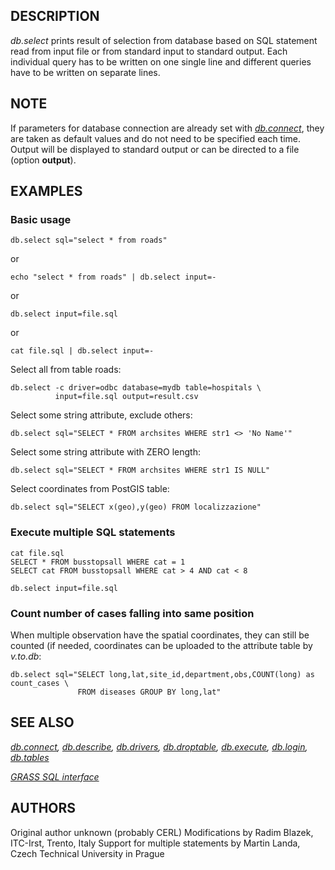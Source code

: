 ## DESCRIPTION

*db.select* prints result of selection from database based on SQL
statement read from input file or from standard input to standard
output. Each individual query has to be written on one single line and
different queries have to be written on separate lines.

## NOTE

If parameters for database connection are already set with
*[db.connect](db.connect.md)*, they are taken as default values and do
not need to be specified each time. Output will be displayed to standard
output or can be directed to a file (option **output**).

## EXAMPLES

### Basic usage

```shell
db.select sql="select * from roads"
```

or

```shell
echo "select * from roads" | db.select input=-
```

or

```shell
db.select input=file.sql
```

or

```shell
cat file.sql | db.select input=-
```

Select all from table roads:

```shell
db.select -c driver=odbc database=mydb table=hospitals \
          input=file.sql output=result.csv
```

Select some string attribute, exclude others:

```shell
db.select sql="SELECT * FROM archsites WHERE str1 <> 'No Name'"
```

Select some string attribute with ZERO length:

```shell
db.select sql="SELECT * FROM archsites WHERE str1 IS NULL"
```

Select coordinates from PostGIS table:

```shell
db.select sql="SELECT x(geo),y(geo) FROM localizzazione"
```

### Execute multiple SQL statements

```shell
cat file.sql
SELECT * FROM busstopsall WHERE cat = 1
SELECT cat FROM busstopsall WHERE cat > 4 AND cat < 8

db.select input=file.sql
```

### Count number of cases falling into same position

When multiple observation have the spatial coordinates, they can still
be counted (if needed, coordinates can be uploaded to the attribute
table by *v.to.db*:

```shell
db.select sql="SELECT long,lat,site_id,department,obs,COUNT(long) as count_cases \
               FROM diseases GROUP BY long,lat"
```

## SEE ALSO

*[db.connect](db.connect.md), [db.describe](db.describe.md),
[db.drivers](db.drivers.md), [db.droptable](db.droptable.md),
[db.execute](db.execute.md), [db.login](db.login.md),
[db.tables](db.tables.md)*

*[GRASS SQL interface](sql.md)*

## AUTHORS

Original author unknown (probably CERL)
Modifications by Radim Blazek, ITC-Irst, Trento, Italy
Support for multiple statements by Martin Landa, Czech Technical
University in Prague
